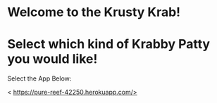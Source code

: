 # Welcome to the Krusty Krab! 

# Select which kind of Krabby Patty you would like! 

Select the App Below: 

< https://pure-reef-42250.herokuapp.com/>